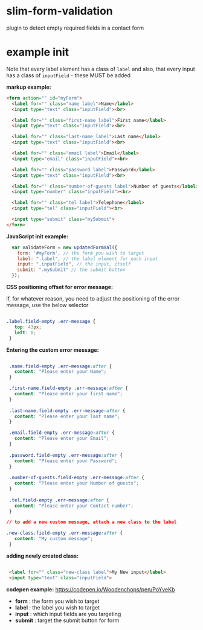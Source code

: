 # slim-form-validation
plugin to detect empty required fields in a contact form


# example init

Note that every label element has a class of ```label``` and also, that every input has a class of ```inputField``` - these MUST be added

 **markup example:**
```HTML
<form action="" id="myForm">
  <label for="" class="name label">Name</label>
  <input type="text" class="inputField"><br>

  <label for="" class="first-name label">First name</label>
  <input type="text" class="inputField"><br>

  <label for="" class="last-name label">Last name</label>
  <input type="text" class="inputField"><br>

  <label for="" class="email label">Email</label>
  <input type="email" class="inputField"><br>

  <label for="" class="password label">Password</label>
  <input type="text" class="inputField"><br>

  <label for="" class="number-of-guests label">Number of guests</label>
  <input type="number" class="inputField"><br>

  <label for="" class="tel label">Telephone</label>
  <input type="tel" class="inputField"><br>

  <input type="submit" class="mySubmit">
</form>

```
 **JavaScript init example:**

```JAVASCRIPT
  var validateForm = new updatedFormVal({
    form: '#myForm', // the form you wish to target
    label: ".label", // the label element for each input 
    input: ".inputField", // the input, itself
    submit: ".mySubmit" // the submit button
  });

 ```
 
  **CSS positioning offset for error message:**
  
  if, for whatever reason, you need to adjust the positioning of the error message, use the below selector
 
 ```CSS
 
 .label.field-empty .err-message {
    top: 43px;
    left: 0;
  }
 
 ```
 **Entering the custom error message:**
 
 ```CSS
 
  .name.field-empty .err-message:after {
    content: "Please enter your Name";
  }

  .first-name.field-empty .err-message:after {
    content: "Please enter your first name";
  }
  
  .last-name.field-empty .err-message:after {
    content: "Please enter your last name";
  }

  .email.field-empty .err-message:after {
    content: "Please enter your Email";
  }
  
  .password.field-empty .err-message:after {
    content: "Please enter your Password";
  }
  
  .number-of-guests.field-empty .err-message:after {
    content: "Please enter your Number of guests";
  } 
  
  .tel.field-empty .err-message:after {
    content: "Please enter your Contact number";
  } 
 
 // to add a new custom message, attach a new class to the label 
 
 .new-class.field-empty .err-message:after {
    content: "My custom message";
  } 
 
 ```
 **adding newly created class:**
 
 ```HTML

  <label for="" class="new-class label">My New input</label>
  <input type="text" class="inputField">

```
 
 
 **codepen example:**
https://codepen.io/Woodenchops/pen/PoYveKb

 
 - **form** : the form you wish to target
 - **label** : the label you wish to target
 - **input** : which input fields are you targeting
 - **submit** : target the submit button for form

 
